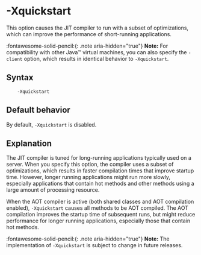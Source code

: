 <!--
* Copyright (c) 2017, 2023 IBM Corp. and others
*
* This program and the accompanying materials are made
* available under the terms of the Eclipse Public License 2.0
* which accompanies this distribution and is available at
* https://www.eclipse.org/legal/epl-2.0/ or the Apache
* License, Version 2.0 which accompanies this distribution and
* is available at https://www.apache.org/licenses/LICENSE-2.0.
*
* This Source Code may also be made available under the
* following Secondary Licenses when the conditions for such
* availability set forth in the Eclipse Public License, v. 2.0
* are satisfied: GNU General Public License, version 2 with
* the GNU Classpath Exception [1] and GNU General Public
* License, version 2 with the OpenJDK Assembly Exception [2].
*
* [1] https://www.gnu.org/software/classpath/license.html
* [2] https://openjdk.org/legal/assembly-exception.html
*
* SPDX-License-Identifier: EPL-2.0 OR Apache-2.0 OR GPL-2.0-only WITH Classpath-exception-2.0 OR GPL-2.0-only WITH OpenJDK-assembly-exception-1.0
-->

# -Xquickstart 

This option causes the JIT compiler to run with a subset of optimizations, which can improve the performance of short-running applications.

:fontawesome-solid-pencil:{: .note aria-hidden="true"} **Note:** For compatibility with other Java&trade; virtual machines, you can also specify the `-client` option, which results in identical behavior to `-Xquickstart`.

## Syntax

        -Xquickstart

## Default behavior

By default, `-Xquickstart` is disabled.

## Explanation

The JIT compiler is tuned for long-running applications typically used on a server. When you specify this option, the compiler uses a subset of optimizations, which results in faster compilation times that improve startup time. However, longer running applications might run more slowly, especially applications that contain hot methods and other methods using a large amount of processing resource.

When the AOT compiler is active (both shared classes and AOT compilation enabled), `-Xquickstart` causes all methods to be AOT compiled. The AOT compilation improves the startup time of subsequent runs, but might reduce performance for longer running applications, especially those that contain hot methods.

:fontawesome-solid-pencil:{: .note aria-hidden="true"} **Note:** The implementation of `-Xquickstart` is subject to change in future releases.


<!-- ==== END OF TOPIC ==== xquickstart.md ==== -->

